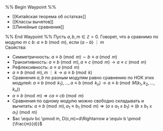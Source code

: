 %% Begin Waypoint %%
- [[Китайская теорема об остатках]]
- [[Классы вычетов]]
- [[Линейные сравнения]]

%% End Waypoint %%
Пусть $a,b,m \in \mathbb Z>0$. Говорят, что a сравнимо по модулю $m$ с $b$: $a \equiv b \pmod m$, если $(a-b)\ \vdots\ m$  
Свойства:
- Симметричность: $a \equiv b \pmod m \sim b \equiv a \pmod m$ 
- Транзитивность: $a \equiv b \pmod m, a \equiv c \pmod m \rightarrow a \equiv c \pmod m$
- Рефлексивность: $a \equiv a \pmod m$
- $a \equiv b \pmod m, m\ \vdots\ k \rightarrow a \equiv b \pmod k$
- Сравнения $a,b$ по разным модулям равно сравнению по НОК этих модулей: $a \equiv b \pmod {k_1},...,a \equiv b \pmod {k_n}\rightarrow a \equiv b \pmod {M(k_1, k_2, ..., k_n)}$
- $a \equiv b \pmod m \Rightarrow ca \equiv cb \pmod m$
- Сравнения по одному модулю можно свободно складывать и вычитать: $a \equiv b \pmod m, a_1 \equiv b_1 \pmod m \Rightarrow (a\pm a_1 \pm b_1) \equiv (b\pm b_1\pm a_1) \pmod m$
- $ac \equiv bc \pmod m, D(c,m)=d\Rightarrow a \equiv b \pmod {\frac{m}{d}}$
